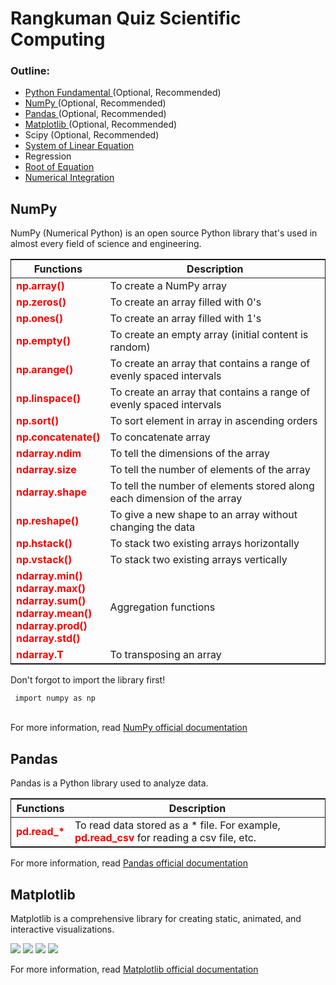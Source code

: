 <style>
    table {
        border: 1px solid;
    }

    .table-red {
        color: red;
        font-weight: bold;
    }

    .table-red ul {
        margin: 0;
        padding: 0;
        list-style: none;
    }
</style>

<h1> Rangkuman Quiz Scientific Computing </h1>

<h3> Outline: </h3>
<ul>
    <li>
        <a href="https://www.w3schools.com/python/default.asp"> 
            Python Fundamental
        </a>
        (Optional, Recommended)
    </li>
    <li>
        <a href="#numpy"> 
            NumPy 
        </a>
        (Optional, Recommended)
    </li>
    <li>
        <a href="#pandas">
            Pandas
        </a> 
        (Optional, Recommended)
    </li>
    <li> 
        <a href="#matplotlib"> 
            Matplotlib
        </a> 
        (Optional, Recommended)
    </li>
    <li> Scipy (Optional, Recommended) </li>
    <li>
        <a href="../Code/system-of-linear-equations.ipynb"> 
            System of Linear Equation 
        </a>
    </li>
    <li> Regression </li>
    <li>
        <a href="../Code/root-of-equations.ipynb"> 
            Root of Equation 
        </a>
    </li>
    <li>
        <a href="..Code/numerical_integration.ipynb">
            Numerical Integration
        </a>
    </li>
</ul>

<section>
    <h2 id="numpy"> NumPy </h2>
    <p> NumPy (Numerical Python) is an open source Python library that's used in almost every field of science and engineering. </p>
    <table>
        <thead>
            <th> Functions </th>
            <th> Description </th>
        </thead>
        <tbody>
            <tr>
                <td class="table-red">
                    np.array()
                </td>
                <td>
                    To create a NumPy array
                </td>
            </tr>
            <tr>
                <td class="table-red">
                    np.zeros()
                </td>
                <td>
                    To create an array filled with 0's
                </td>
            </tr>
            <tr>
                <td class="table-red">
                    np.ones()
                </td>
                <td>
                    To create an array filled with 1's
                </td>
            </tr> 
            <tr>
                <td class="table-red">
                    np.empty()
                </td>
                <td>
                    To create an empty array (initial content is random)
                </td>
            </tr>
            <tr>
                <td class="table-red">
                    np.arange()
                </td>
                <td>
                    To create an array that contains a range of evenly spaced intervals
                </td>
            </tr>
            <tr>
                <td class="table-red">
                    np.linspace()
                </td>
                <td>
                    To create an array that contains a range of evenly spaced intervals
                </td>
            </tr>
            <tr>
                <td class="table-red">
                    np.sort()
                </td>
                <td>
                    To sort element in array in ascending orders
                </td>
            </tr>
            <tr>
                <td class="table-red">
                    np.concatenate()
                </td>
                <td>
                    To concatenate  array
                </td>
            </tr>
            <tr>
                <td class="table-red">
                    ndarray.ndim
                </td>
                <td>
                    To tell the dimensions of the array
                </td>
            </tr>
            <tr>
                <td class="table-red">
                    ndarray.size
                </td>
                <td>
                    To tell the number of elements of the array
                </td>
            </tr>
            <tr>
                <td class="table-red">
                    ndarray.shape
                </td>
                <td>
                    To tell the number of elements stored along each dimension of the array
                </td>
            </tr>                                         <tr>
                <td class="table-red">
                    np.reshape()
                </td>
                <td>
                    To  give a new shape to an array without changing the data
                </td>
            </tr>                                          <tr>
                <td class="table-red">
                    np.hstack()
                </td>
                <td>
                    To stack two existing arrays horizontally
                </td>
            </tr>  
            <tr>
                <td class="table-red">
                    np.vstack()
                </td>
                <td>
                    To stack two existing arrays vertically
                </td>
            </tr>
            <tr>
                <td class="table-red">
                    <ul>
                        <li> ndarray.min() </li>
                        <li> ndarray.max() </li>
                        <li> ndarray.sum() </li>
                        <li> ndarray.mean() </li>
                        <li> ndarray.prod() </li>
                        <li> ndarray.std()</li>
                    </ul>
                </td>
                <td>
                    Aggregation functions
                </td>
            </tr> 
            <tr>
                <td class="table-red">
                    ndarray.T
                </td>
                <td>
                    To transposing an array
                </td>
            </tr>                                
        </tbody>
    </table>
    <p> Don't forgot to import the library first! </p>
    <code> import numpy as np </code><br><br>
    <p> For more information, read <a href="https://numpy.org/doc/stable/user/whatisnumpy.html"> NumPy official documentation </a></p>
</section>

<section>
    <h2 id="pandas"> Pandas </h2>
    <p> Pandas is a Python library used to analyze data. </p>
    <table>
        <thead>
            <th> Functions </th>
            <th> Description </th>
        </thead>
        <tbody>
            <td class="table-red"> pd.read_* </td>
            <td> 
                To read data stored as a * file. For example, <span class="table-red"> pd.read_csv </span> for reading a csv file, etc. 
            </td>
        </tbody>
    </table>
    <p> For more information, read <a href="https://pandas.pydata.org/docs/getting_started/intro_tutorials/01_table_oriented.html"> Pandas official documentation </a></p>
</section>

<section>
    <h2 id="matplotlib"> Matplotlib </h2>
    <p> Matplotlib is a comprehensive library for creating static, animated, and interactive visualizations. </p>
    <img src="https://matplotlib.org/cheatsheets/_images/handout-beginner.png"/>
    <img src="https://matplotlib.org/cheatsheets/_images/handout-intermediate.png"/>
    <img src="https://matplotlib.org/cheatsheets/_images/handout-tips.png"/>
    <img src="https://matplotlib.org/cheatsheets/_images/cheatsheets-1.png"/>
    <p> For more information, read <a href="https://matplotlib.org/stable/tutorials/pyplot.html#sphx-glr-tutorials-pyplot-py"> Matplotlib official documentation </a></p>
</section>
